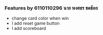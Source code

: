 ### Features by 6110110296 นาย พงศธร ชดช้อย
- change card color when win
- I add reset game button
- I add scoreboard